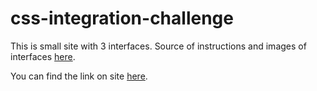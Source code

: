 # css-integration-challenge

This is small site with 3 interfaces. Source of instructions and images of interfaces [here](https://github.com/becodeorg/Startup-Brussels-Johnson-5.25/blob/master/1.The-Field/End-of-Fields-Consolidation-Challenges/docs/challenge-2-integration.md).

You can find the link on site [here](https://okozmovskaia.github.io/css-integration-challenge/.).